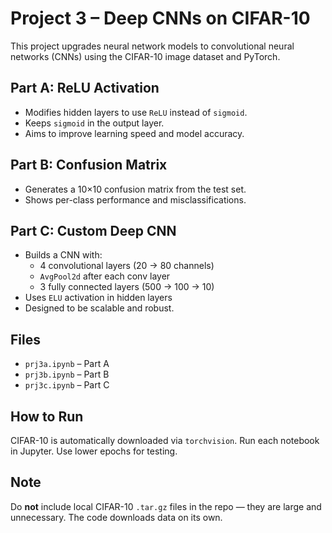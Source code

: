 # Project 3 – Deep CNNs on CIFAR-10

This project upgrades neural network models to convolutional neural networks (CNNs) using the CIFAR-10 image dataset and PyTorch.

## Part A: ReLU Activation
- Modifies hidden layers to use `ReLU` instead of `sigmoid`.
- Keeps `sigmoid` in the output layer.
- Aims to improve learning speed and model accuracy.

## Part B: Confusion Matrix
- Generates a 10×10 confusion matrix from the test set.
- Shows per-class performance and misclassifications.

## Part C: Custom Deep CNN
- Builds a CNN with:
  - 4 convolutional layers (20 → 80 channels)
  - `AvgPool2d` after each conv layer
  - 3 fully connected layers (500 → 100 → 10)
- Uses `ELU` activation in hidden layers
- Designed to be scalable and robust.

## Files
- `prj3a.ipynb` – Part A
- `prj3b.ipynb` – Part B
- `prj3c.ipynb` – Part C

## How to Run
CIFAR-10 is automatically downloaded via `torchvision`. Run each notebook in Jupyter. Use lower epochs for testing.

## Note
Do **not** include local CIFAR-10 `.tar.gz` files in the repo — they are large and unnecessary. The code downloads data on its own.

